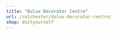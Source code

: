 ```yaml
---
title: "Dulux Decorator Centre"
url: /colchester/dulux-decorator-centre/
shop: doityourself
---
```

